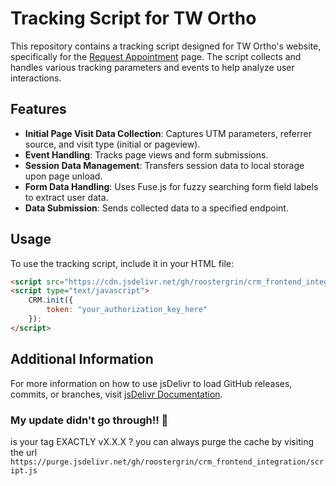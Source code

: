 # Tracking Script for TW Ortho

This repository contains a tracking script designed for TW Ortho's website, specifically for the [Request Appointment](https://www.twortho.com/contact-us/request-appointment/) page. The script collects and handles various tracking parameters and events to help analyze user interactions.

## Features

- **Initial Page Visit Data Collection**: Captures UTM parameters, referrer source, and visit type (initial or pageview).
- **Event Handling**: Tracks page views and form submissions.
- **Session Data Management**: Transfers session data to local storage upon page unload.
- **Form Data Handling**: Uses Fuse.js for fuzzy searching form field labels to extract user data.
- **Data Submission**: Sends collected data to a specified endpoint.

## Usage

To use the tracking script, include it in your HTML file:

```html
<script src="https://cdn.jsdelivr.net/gh/roostergrin/crm_frontend_integration/script.js"></script>
<script type="text/javascript">
    CRM.init({
        token: "your_authorization_key_here"
    });
</script>
```

## Additional Information
For more information on how to use jsDelivr to load GitHub releases, commits, or branches, visit [jsDelivr Documentation](https://www.jsdelivr.com/?docs=gh).

### My update didn't go through!! 😤
is your tag EXACTLY vX.X.X ? 
you can always purge the cache by visiting the url 
`https://purge.jsdelivr.net/gh/roostergrin/crm_frontend_integration/script.js` 
